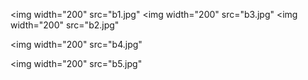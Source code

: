 <img width="200" src="b1.jpg" </img>
 
 
<img width="200" src="b3.jpg" </img>
<img width="200" src="b2.jpg" </img>

<img width="200" src="b4.jpg" </img>

<img width="200" src="b5.jpg" </img>
